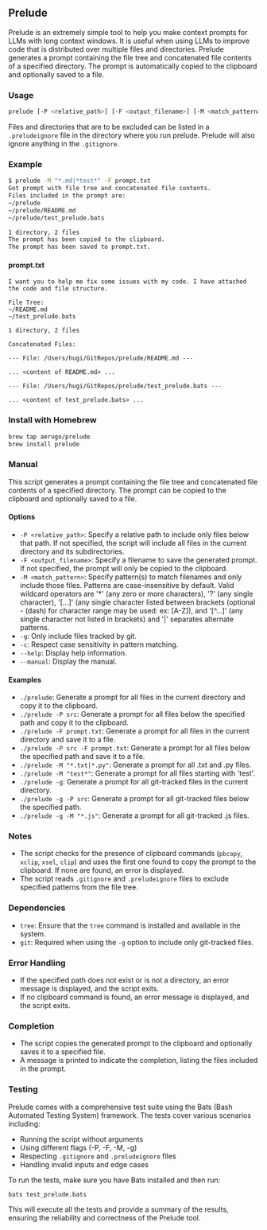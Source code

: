 ## Prelude

Prelude is an extremely simple tool to help you make context prompts for LLMs with long context windows. It is useful when using LLMs to improve code that is distributed over multiple files and directories. Prelude generates a prompt containing the file tree and concatenated file contents of a specified directory. The prompt is automatically copied to the clipboard and optionally saved to a file.

### Usage

```sh
prelude [-P <relative_path>] [-F <output_filename>] [-M <match_pattern>] [-g] [--help] [--manual]
```

Files and directories that are to be excluded can be listed in a `.preludeignore` file in the directory where you run prelude. Prelude will also ignore anything in the `.gitignore`.

### Example

```sh
$ prelude -M "*.md|*test*" -F prompt.txt
Got prompt with file tree and concatenated file contents.
Files included in the prompt are:
~/prelude
~/prelude/README.md
~/prelude/test_prelude.bats

1 directory, 2 files
The prompt has been copied to the clipboard.
The prompt has been saved to prompt.txt.
```

#### prompt.txt

```plaintext
I want you to help me fix some issues with my code. I have attached the code and file structure.

File Tree:
~/README.md
~/test_prelude.bats

1 directory, 2 files

Concatenated Files:

--- File: /Users/hugi/GitRepos/prelude/README.md ---

... <content of README.md> ...

--- File: /Users/hugi/GitRepos/prelude/test_prelude.bats ---

... <content of test_prelude.bats> ...
```

### Install with Homebrew

```sh
brew tap aerugo/prelude
brew install prelude
```

### Manual

This script generates a prompt containing the file tree and concatenated file contents of a specified directory. The prompt can be copied to the clipboard and optionally saved to a file.


#### Options

- `-P <relative_path>`: Specify a relative path to include only files below that path. If not specified, the script will include all files in the current directory and its subdirectories.
- `-F <output_filename>`: Specify a filename to save the generated prompt. If not specified, the prompt will only be copied to the clipboard.
- `-M <match_pattern>`: Specify pattern(s) to match filenames and only include those files. Patterns are case-insensitive by default.  Valid wildcard operators are '*' (any zero or more characters), '?' (any single character), '[...]' (any single character listed between brackets (optional - (dash) for character range may be used: ex: [A-Z]), and '[^...]' (any single character not listed in brackets) and '|' separates alternate patterns.
- `-g`: Only include files tracked by git.
- `-c`: Respect case sensitivity in pattern matching. 
- `--help`: Display help information.
- `--manual`: Display the manual.


#### Examples

- `./prelude`: Generate a prompt for all files in the current directory and copy it to the clipboard.
- `./prelude -P src`: Generate a prompt for all files below the specified path and copy it to the clipboard.
- `./prelude -F prompt.txt`: Generate a prompt for all files in the current directory and save it to a file.
- `./prelude -P src -F prompt.txt`: Generate a prompt for all files below the specified path and save it to a file.
- `./prelude -M "*.txt|*.py"`: Generate a prompt for all .txt and .py files.
- `./prelude -M "test*"`: Generate a prompt for all files starting with 'test'.
- `./prelude -g`: Generate a prompt for all git-tracked files in the current directory.
- `./prelude -g -P src`: Generate a prompt for all git-tracked files below the specified path.
- `./prelude -g -M "*.js"`: Generate a prompt for all git-tracked .js files.

### Notes

- The script checks for the presence of clipboard commands (`pbcopy`, `xclip`, `xsel`, `clip`) and uses the first one found to copy the prompt to the clipboard. If none are found, an error is displayed.
- The script reads `.gitignore` and `.preludeignore` files to exclude specified patterns from the file tree.

### Dependencies

- `tree`: Ensure that the `tree` command is installed and available in the system.
- `git`: Required when using the `-g` option to include only git-tracked files.

### Error Handling

- If the specified path does not exist or is not a directory, an error message is displayed, and the script exits.
- If no clipboard command is found, an error message is displayed, and the script exits.

### Completion

- The script copies the generated prompt to the clipboard and optionally saves it to a specified file.
- A message is printed to indicate the completion, listing the files included in the prompt.

### Testing

Prelude comes with a comprehensive test suite using the Bats (Bash Automated Testing System) framework. The tests cover various scenarios including:

- Running the script without arguments
- Using different flags (-P, -F, -M, -g)
- Respecting `.gitignore` and `.preludeignore` files
- Handling invalid inputs and edge cases

To run the tests, make sure you have Bats installed and then run:

```sh
bats test_prelude.bats
```

This will execute all the tests and provide a summary of the results, ensuring the reliability and correctness of the Prelude tool.

